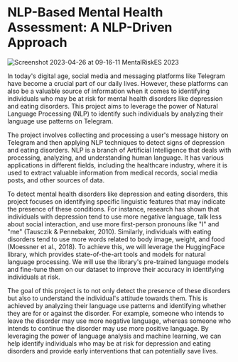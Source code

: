 # NLP-Based Mental Health Assessment: A NLP-Driven Approach

![Screenshot 2023-04-26 at 09-16-11 MentalRiskES 2023](https://user-images.githubusercontent.com/69726163/235321760-5f824c82-b62a-483c-b272-6744a8a381ba.png)


In today's digital age, social media and messaging platforms like Telegram have become a crucial part of our daily lives. However, these platforms can also be a valuable source of information when it comes to identifying individuals who may be at risk for mental health disorders like depression and eating disorders. This project aims to leverage the power of Natural Language Processing (NLP) to identify such individuals by analyzing their language use patterns on Telegram.

The project involves collecting and processing a user's message history on Telegram and then applying NLP techniques to detect signs of depression and eating disorders. NLP is a branch of Artificial Intelligence that deals with processing, analyzing, and understanding human language. It has various applications in different fields, including the healthcare industry, where it is used to extract valuable information from medical records, social media posts, and other sources of data. 

To detect mental health disorders like depression and eating disorders, this project focuses on identifying specific linguistic features that may indicate the presence of these conditions. For instance, research has shown that individuals with depression tend to use more negative language, talk less about social interaction, and use more first-person pronouns like "I" and "me" (Tausczik & Pennebaker, 2010). Similarly, individuals with eating disorders tend to use more words related to body image, weight, and food (Moessner et al., 2018). To achieve this, we will leverage the HuggingFace library, which provides state-of-the-art tools and models for natural language processing. We will use the library's pre-trained language models and fine-tune them on our dataset to improve their accuracy in identifying individuals at risk. 

The goal of this project is to not only detect the presence of these disorders but also to understand the individual's attitude towards them. This is achieved by analyzing their language use patterns and identifying whether they are for or against the disorder. For example, someone who intends to leave the disorder may use more negative language, whereas someone who intends to continue the disorder may use more positive language. By leveraging the power of language analysis and machine learning, we can help identify individuals who may be at risk for depression and eating disorders and provide early interventions that can potentially save lives.
